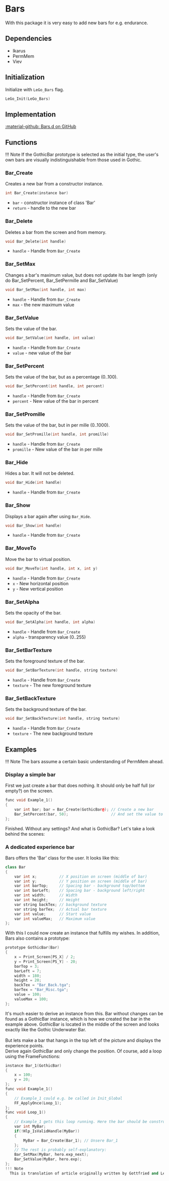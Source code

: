 # Bars
With this package it is very easy to add new bars for e.g. endurance.

## Dependencies

- Ikarus
- PermMem
- Viev

## Initialization
Initialize with `LeGo_Bars` flag.
```c++
LeGo_Init(LeGo_Bars)
```
## Implementation
[:material-github: Bars.d on GitHub](https://github.com/Lehona/LeGo/blob/dev/Bars.d)

## Functions

!!! Note
  If the GothicBar prototype is selected as the initial type, the user's own bars are visually indistinguishable from those used in Gothic.

### Bar_Create
Creates a new bar from a constructor instance.
```c++
int Bar_Create(instance bar)
```

- `bar` - constructor instance of class 'Bar'
- `return` - handle to the new bar 

### Bar_Delete
Deletes a bar from the screen and from memory. 
```c++
void Bar_Delete(int handle)
```

- `handle` - Handle from `Bar_Create`

### Bar_SetMax
Changes a bar's maximum value, but does not update its bar length (only do Bar_SetPercent, Bar_SetPermille and Bar_SetValue)
```c++
void Bar_SetMax(int handle, int max)
```

- `handle` - Handle from `Bar_Create`
- `max` - the new maximum value

### Bar_SetValue
Sets the value of the bar.
```c++
void Bar_SetValue(int handle, int value)
```

- `handle` - Handle from `Bar_Create`
- `value` - new value of the bar

### Bar_SetPercent
Sets the value of the bar, but as a percentage (0..100).
```c++
void Bar_SetPercent(int handle, int percent)
```

- `handle` - Handle from `Bar_Create`
- `percent` - New value of the bar in percent

### Bar_SetPromille
Sets the value of the bar, but in per mille (0..1000).
```c++
void Bar_SetPromille(int handle, int promille)
```

- `handle` - Handle from `Bar_Create`
- `promille` - New value of the bar in per mille

### Bar_Hide
Hides a bar. It will not be deleted. 
```c++
void Bar_Hide(int handle)
```

- `handle` - Handle from `Bar_Create`

### Bar_Show
Displays a bar again after using `Bar_Hide`. 
```c++
void Bar_Show(int handle)
```

- `handle` - Handle from `Bar_Create`

### Bar_MoveTo
Move the bar to virtual position. 
```c++
void Bar_MoveTo(int handle, int x, int y)
```
- `handle` - Handle from `Bar_Create`
- `x` - New horizontal position
- `y` - New vertical position
### Bar_SetAlpha
Sets the opacity of the bar.
```c++
void Bar_SetAlpha(int handle, int alpha)
```
- `handle` - Handle from `Bar_Create`
- `alpha` - transparency value (0..255) 
### Bar_SetBarTexture
Sets the foreground texture of the bar.
```c++
void Bar_SetBarTexture(int handle, string texture)
```
- `handle` - Handle from `Bar_Create`
- `texture` - The new foreground texture
### Bar_SetBackTexture
Sets the background texture of the bar.
```c++
void Bar_SetBackTexture(int handle, string texture)
```
- `handle` - Handle from `Bar_Create`
- `texture` - The new background texture
## Examples
!!! Note
  The bars assume a certain basic understanding of PermMem ahead. 
### Display a simple bar
First we just create a bar that does nothing.
It should only be half full (or empty?) on the screen.
```c++
func void Example_1()
{
    var int bar; bar = Bar_Create(GothicBar@); // Create a new bar
    Bar_SetPercent(bar, 50);                   // And set the value to 50%
};
```
Finished. Without any settings? And what is GothicBar? Let's take a look behind the scenes:

### A dedicated experience bar
Bars offers the 'Bar' class for the user. It looks like this:
```c++
class Bar
{
    var int x;          // X position on screen (middle of bar)
    var int y;          // Y position on screen (middle of bar)
    var int barTop;     // Spacing bar - background top/bottom
    var int barLeft;    // Spacing bar - background left/right
    var int width;      // Width
    var int height;     // Height
    var string backTex; // background texture
    var string barTex;  // Actual bar texture
    var int value;      // Start value
    var int valueMax;   // Maximum value
};
```
With this I could now create an instance that fulfills my wishes. In addition, Bars also contains a prototype:
```c++
prototype GothicBar(Bar)
{
    x = Print_Screen[PS_X] / 2;
    y = Print_Screen[PS_Y] - 20;
    barTop = 3;
    barLeft = 7;
    width = 180;
    height = 20;
    backTex = "Bar_Back.tga";
    barTex = "Bar_Misc.tga";
    value = 100;
    valueMax = 100;
};
```
It's much easier to derive an instance from this. Bar without changes can be found as a GothicBar instance, which is how we created the bar in the example above.
GothicBar is located in the middle of the screen and looks exactly like the Gothic Underwater Bar.
<br/><br/>
But lets make a bar that hangs in the top left of the picture and displays the experience points.
<br/>
Derive again GothicBar and only change the position. Of course, add a loop using the FrameFunctions:
```c++
instance Bar_1(GothicBar)
{
    x = 100;
    y = 20;
};
func void Example_1()
{
    // Example_1 could e.g. be called in Init_Global
    FF_ApplyOnce(Loop_1);
};
func void Loop_1()
{
    // Example_1 gets this loop running. Here the bar should be constructed once and then adapted to the EXP of the hero:
    var int MyBar;
    if(!Hlp_IsValidHandle(MyBar))
    {
        MyBar = Bar_Create(Bar_1); // Unsere Bar_1
    };
    // The rest is probably self-explanatory:
    Bar_SetMax(MyBar, hero.exp_next);
    Bar_SetValue(MyBar, hero.exp);
};
!!! Note
  This is translation of article originally written by Gottfried and Lehona and hosted on lego oficial website
